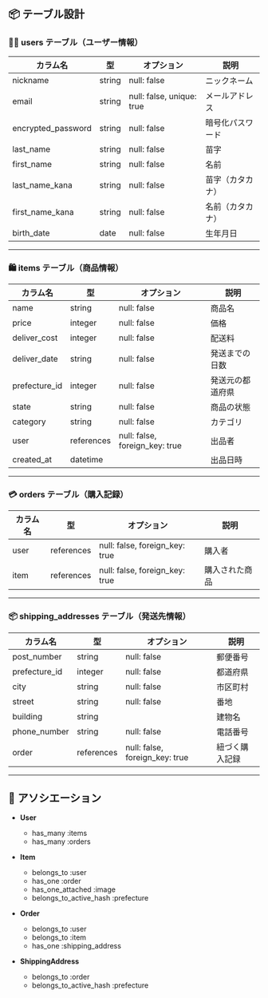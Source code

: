 ## 📦 テーブル設計

### 🧑‍💼 users テーブル（ユーザー情報）

| カラム名              | 型       | オプション                        | 説明                |
|---------------------|----------|-----------------------------------|-------------------|
| nickname            | string   | null: false                       | ニックネーム         |
| email               | string   | null: false, unique: true         | メールアドレス       |
| encrypted_password  | string   | null: false                       | 暗号化パスワード     |
| last_name           | string   | null: false                       | 苗字               |
| first_name          | string   | null: false                       | 名前               |
| last_name_kana      | string   | null: false                       | 苗字（カタカナ）     |
| first_name_kana     | string   | null: false                       | 名前（カタカナ）     |
| birth_date          | date     | null: false                       | 生年月日           |

---

### 🛍 items テーブル（商品情報）

| カラム名      | 型        | オプション                     | 説明             |
|---------------|-----------|--------------------------------|------------------|
| name          | string    | null: false                   | 商品名           |
| price         | integer   | null: false                   | 価格             |
| deliver_cost  | integer   | null: false                   | 配送料           |
| deliver_date  | string    | null: false                   | 発送までの日数   |
| prefecture_id | integer   | null: false                   | 発送元の都道府県  |
| state         | string    | null: false                   | 商品の状態       |
| category      | string    | null: false                   | カテゴリ         |
| user          | references| null: false, foreign_key: true| 出品者           |
| created_at    | datetime  |                               | 出品日時         |

---

### 💳 orders テーブル（購入記録）

| カラム名   | 型        | オプション                | 説明               |
|------------|-----------|---------------------------|--------------------|
| user       | references| null: false, foreign_key: true| 購入者         |
| item       | references| null: false, foreign_key: true| 購入された商品   |

---

### 📦 shipping_addresses テーブル（発送先情報）

| カラム名     | 型        | オプション                | 説明           |
|--------------|-----------|---------------------------|----------------|
| post_number  | string    | null: false              | 郵便番号       |
| prefecture_id| integer   | null: false              | 都道府県       |
| city         | string    | null: false              | 市区町村       |
| street       | string    | null: false              | 番地           |
| building     | string    |                          | 建物名         |
| phone_number | string    | null: false              | 電話番号       |
| order        | references| null: false, foreign_key: true| 紐づく購入記録|

---

## 🔗 アソシエーション

- **User**
  - has_many :items
  - has_many :orders

- **Item**
  - belongs_to :user
  - has_one :order
  - has_one_attached :image
  - belongs_to_active_hash :prefecture

- **Order**
  - belongs_to :user
  - belongs_to :item
  - has_one :shipping_address

- **ShippingAddress**
  - belongs_to :order
  - belongs_to_active_hash :prefecture
